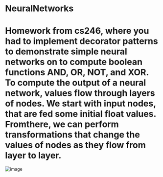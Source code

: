 # NeuralNetworks
# Homework from cs246, where you had to implement decorator patterns to demonstrate simple neural networks on  to compute boolean functions AND, OR, NOT, and XOR. To compute the output of a neural network, values flow through layers of nodes. We start with input nodes, that are fed some initial float values. Fromthere, we can perform transformations that change the values of nodes as they flow from layer to layer.
![image](https://github.com/d3jo/NeuralNetworks/assets/132111210/cc6e9358-d758-4c4f-98c3-e3098b8cc31f)

